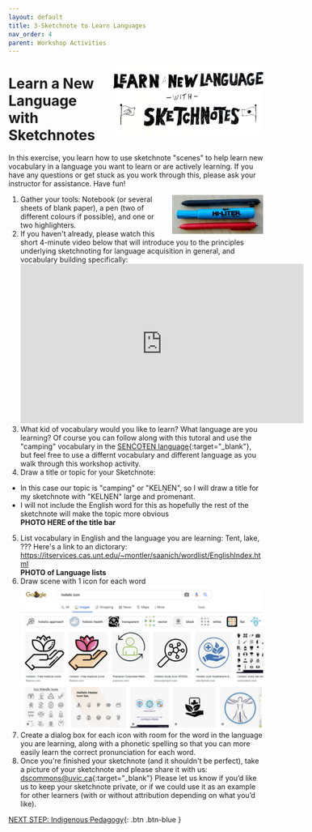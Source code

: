 ```yaml
---
layout: default
title: 3-Sketchnote to Learn Languages
nav_order: 4
parent: Workshop Activities
---
```


<img src="images/act-5/learn-language.jpg" alt="Learn a New Language with Sketchnoting" style="float:right;width:300px;margin-left:10px;">

# Learn a New Language with Sketchnotes

In this exercise, you learn how to use sketchnote "scenes" to help learn new vocabulary in a language you want to learn or are actively learning. If you have any questions or get stuck as you work through this, please ask your instructor for assistance.  Have fun!

<img src="images/act-2/pens.png" alt="pens" style="float:right;width:180px;margin-left:10px;">

1.  Gather your tools: Notebook (or several sheets of blank paper), a pen (two of different colours if possible), and one or two highlighters. 
2.  If you haven't already, please watch this short 4-minute video below that will introduce you to the principles underlying sketchnoting for language acquisition in general, and vocabulary building specifically:<br>  
    <iframe width="560" height="315" src="https://www.youtube.com/embed/seb4JpMVVO0?start=45" title="YouTube video player" frameborder="0" allow="accelerometer; autoplay; clipboard-write; encrypted-media; gyroscope; picture-in-picture" allowfullscreen></iframe>  
3. What kid of vocabulary would you like to learn? What language are you learning? Of course you can follow along with this tutoral and use the "camping" vocabulary in the [SENĆOŦEN language](https://www.firstvoices.com/explore/FV/sections/Data/THE%20SEN%C4%86O%C5%A6EN%20LANGUAGE/SEN%C4%86O%C5%A6EN/SEN%C4%86O%C5%A6EN){:target="_blank"}, but feel free to use a differnt vocabulary and different language as you walk through this workshop activity.
4.  Draw a title or topic for your Sketchnote:
  - In this case our topic is "camping" or "KELṈEN", so I will draw a title for my sketchnote with "KELṈEN" large and promenant. 
  - I will not include the English word for this as hopefully the rest of the sketchnote will make the topic more obvious 
<br>**PHOTO HERE of the title bar**
5.  List vocabulary in English and the language you are learning: Tent, lake, ???  Here's a link to an dictorary: https://itservices.cas.unt.edu/~montler/saanich/wordlist/EnglishIndex.html
<br>**PHOTO of Language lists**
7.  Draw scene with 1 icon for each word
<br><img src="images/act-4/holistic-clip-art.png" alt="Google image search holistic clip art">
9.  Create a dialog box for each icon with room for the word in the language you are learning, along with a phonetic spelling so that you can more easily learn the correct pronunciation for each word.
8.  Once you're finished your sketchnote (and it shouldn't be perfect), take a picture of your sketchnote and please share it with us: [dscommons@uvic.ca](mailto:dscommons@uvic.ca){:target="_blank"}
Please let us know if you’d like us to keep your sketchnote private, or if we could use it as an example for other learners (with or without attribution depending on what you’d like).

[NEXT STEP: Indigenous Pedagogy](act-4-indigenous-pedagogy.html){: .btn .btn-blue }

